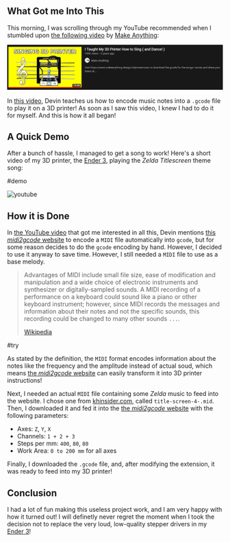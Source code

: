 ## What Got me Into This

This morning, I was scrolling through my YouTube recommended when I stumbled upon [the following video](https://www.youtube.com/watch?v=Bdf9NHAuO0w) by [Make Anything](https://www.youtube.com/channel/UCVc6AHfGw9b2zOE_ZGfmsnw):

![I Taught My 3D Printer How to Sing from Make Anything](./video.jpg)

In [this video](https://www.youtube.com/watch?v=Bdf9NHAuO0w), Devin teaches us how to encode music notes into a `.gcode` file to play it on a 3D printer! As soon as I saw this video, I knew I had to do it for myself. And this is how it all began!

## A Quick Demo

After a bunch of hassle, I managed to get a song to work! Here's a short video of my 3D printer, the [Ender 3](https://www.creality3d.shop/products/creality3d-ender-3-pro-high-precision-3d-printer), playing the _Zelda Titlescreen_ theme song:

#demo

![youtube](https://www.youtube.com/embed/hEUc-tUa53M)

## How it is Done

In [the YouTube video](https://www.youtube.com/watch?v=Bdf9NHAuO0w) that got me interested in all this, Devin mentions [this _midi2gcode_ website](https://www.ultimatesolver.com/en/midi2gcode) to encode a `MIDI` file automatically into `gcode`, but for some reason decides to do the `gcode` encoding by hand. However, I decided to use it anyway to save time. However, I still needed a `MIDI` file to use as a base melody.

> Advantages of MIDI include small file size, ease of modification and manipulation and a wide choice of electronic instruments and synthesizer or digitally-sampled sounds. A MIDI recording of a performance on a keyboard could sound like a piano or other keyboard instrument; however, since MIDI records the messages and information about their notes and not the specific sounds, this recording could be changed to many other sounds `...`.
>
> [Wikipedia](https://en.wikipedia.org/wiki/MIDI#Extensions)

#try

As stated by the definition, the `MIDI` format encodes information about the notes like the frequency and the amplitude instead of actual soud, which means [the _midi2gcode_ website](https://www.ultimatesolver.com/en/midi2gcode) can easily transform it into 3D printer instructions!

Next, I needed an actual `MIDI` file containing some _Zelda_ music to feed into the website. I chose one from [khinsider.com](https://www.khinsider.com/midi/nes/legend-of-zelda), called `title-screen-4-.mid`. Then, I downloaded it and fed it into the [the _midi2gcode_ website](https://www.ultimatesolver.com/en/midi2gcode) with the following parameters:

- Axes: `Z`, `Y`, `X`
- Channels: `1 + 2 + 3`
- Steps per mm: `400`, `80`, `80`
- Work Area: `0 to 200 mm` for all axes

Finally, I downloaded the `.gcode` file, and, after modifying the extension, it was ready to feed into my 3D printer!

## Conclusion

I had a lot of fun making this useless project work, and I am very happy with how it turned out! I will definetly never regret the moment when I took the decision not to replace the very loud, low-quality stepper drivers in my [Ender 3](https://www.creality3d.shop/products/creality3d-ender-3-pro-high-precision-3d-printer)!
